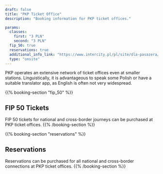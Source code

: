 ```yaml
---
draft: false
title: "PKP Ticket Office"
description: "Booking information for PKP ticket offices."

params:
  classes:
    first: "3 PLN"
    second: "3 PLN"
  fip_50: true
  reservations: true
  additional_info_link: "https://www.intercity.pl/pl/site/dla-pasazera/kup-bilet/wyszukiwarka-kas-i-biletomatow.html"
  type: "onsite"
---
```


PKP operates an extensive network of ticket offices even at smaller stations. Linguistically, it is advantageous to speak some Polish or have a suitable translator app, as English is often not very widespread.

{{% booking-section "fip_50" %}}

## FIP 50 Tickets

FIP 50 tickets for national and cross-border journeys can be purchased at PKP ticket offices.
{{% /booking-section %}}

{{% booking-section "reservations" %}}

## Reservations

Reservations can be purchased for all national and cross-border connections at PKP ticket offices.
{{% /booking-section %}}
